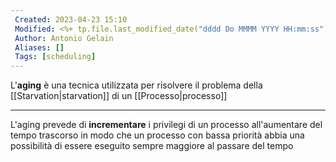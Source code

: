 ```yaml
---
 Created: 2023-04-23 15:10
 Modified: <%+ tp.file.last_modified_date("dddd Do MMMM YYYY HH:mm:ss") %>
 Author: Antonio Gelain
 Aliases: []
 Tags: [scheduling]
---
```


L'**aging** è una tecnica utilizzata per risolvere il problema della [[Starvation|starvation]] di un [[Processo|processo]]

---

L'aging prevede di **incrementare** i privilegi di un processo all'aumentare del tempo trascorso in modo che un processo con bassa priorità abbia una possibilità di essere eseguito sempre maggiore al passare del tempo
